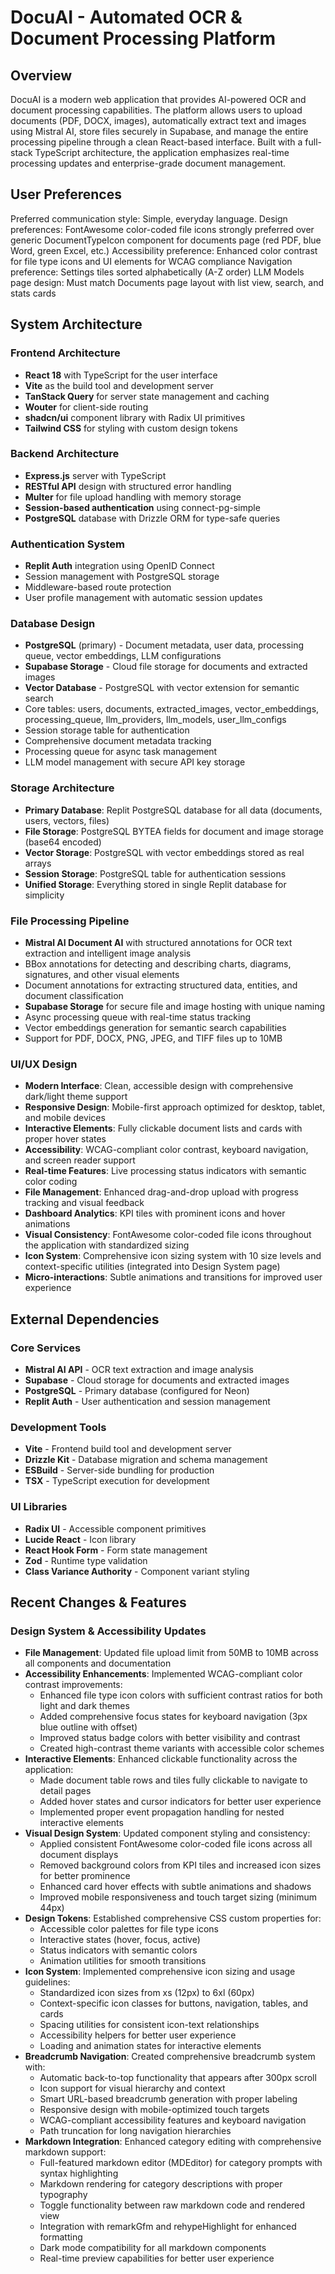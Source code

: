 # DocuAI - Automated OCR & Document Processing Platform

## Overview

DocuAI is a modern web application that provides AI-powered OCR and document processing capabilities. The platform allows users to upload documents (PDF, DOCX, images), automatically extract text and images using Mistral AI, store files securely in Supabase, and manage the entire processing pipeline through a clean React-based interface. Built with a full-stack TypeScript architecture, the application emphasizes real-time processing updates and enterprise-grade document management.

## User Preferences

Preferred communication style: Simple, everyday language.
Design preferences: FontAwesome color-coded file icons strongly preferred over generic DocumentTypeIcon component for documents page (red PDF, blue Word, green Excel, etc.)
Accessibility preference: Enhanced color contrast for file type icons and UI elements for WCAG compliance
Navigation preference: Settings tiles sorted alphabetically (A-Z order)
LLM Models page design: Must match Documents page layout with list view, search, and stats cards

## System Architecture

### Frontend Architecture
- **React 18** with TypeScript for the user interface
- **Vite** as the build tool and development server
- **TanStack Query** for server state management and caching
- **Wouter** for client-side routing
- **shadcn/ui** component library with Radix UI primitives
- **Tailwind CSS** for styling with custom design tokens

### Backend Architecture
- **Express.js** server with TypeScript
- **RESTful API** design with structured error handling
- **Multer** for file upload handling with memory storage
- **Session-based authentication** using connect-pg-simple
- **PostgreSQL** database with Drizzle ORM for type-safe queries

### Authentication System
- **Replit Auth** integration using OpenID Connect
- Session management with PostgreSQL storage
- Middleware-based route protection
- User profile management with automatic session updates

### Database Design
- **PostgreSQL** (primary) - Document metadata, user data, processing queue, vector embeddings, LLM configurations
- **Supabase Storage** - Cloud file storage for documents and extracted images
- **Vector Database** - PostgreSQL with vector extension for semantic search
- Core tables: users, documents, extracted_images, vector_embeddings, processing_queue, llm_providers, llm_models, user_llm_configs
- Session storage table for authentication
- Comprehensive document metadata tracking
- Processing queue for async task management
- LLM model management with secure API key storage

### Storage Architecture
- **Primary Database**: Replit PostgreSQL database for all data (documents, users, vectors, files)
- **File Storage**: PostgreSQL BYTEA fields for document and image storage (base64 encoded)
- **Vector Storage**: PostgreSQL with vector embeddings stored as real arrays
- **Session Storage**: PostgreSQL table for authentication sessions
- **Unified Storage**: Everything stored in single Replit database for simplicity

### File Processing Pipeline
- **Mistral AI Document AI** with structured annotations for OCR text extraction and intelligent image analysis
- BBox annotations for detecting and describing charts, diagrams, signatures, and other visual elements
- Document annotations for extracting structured data, entities, and document classification
- **Supabase Storage** for secure file and image hosting with unique naming
- Async processing queue with real-time status tracking
- Vector embeddings generation for semantic search capabilities
- Support for PDF, DOCX, PNG, JPEG, and TIFF files up to 10MB

### UI/UX Design
- **Modern Interface**: Clean, accessible design with comprehensive dark/light theme support
- **Responsive Design**: Mobile-first approach optimized for desktop, tablet, and mobile devices
- **Interactive Elements**: Fully clickable document lists and cards with proper hover states
- **Accessibility**: WCAG-compliant color contrast, keyboard navigation, and screen reader support
- **Real-time Features**: Live processing status indicators with semantic color coding
- **File Management**: Enhanced drag-and-drop upload with progress tracking and visual feedback
- **Dashboard Analytics**: KPI tiles with prominent icons and hover animations
- **Visual Consistency**: FontAwesome color-coded file icons throughout the application with standardized sizing
- **Icon System**: Comprehensive icon sizing system with 10 size levels and context-specific utilities (integrated into Design System page)
- **Micro-interactions**: Subtle animations and transitions for improved user experience

## External Dependencies

### Core Services
- **Mistral AI API** - OCR text extraction and image analysis
- **Supabase** - Cloud storage for documents and extracted images
- **PostgreSQL** - Primary database (configured for Neon)
- **Replit Auth** - User authentication and session management

### Development Tools
- **Vite** - Frontend build tool and development server
- **Drizzle Kit** - Database migration and schema management
- **ESBuild** - Server-side bundling for production
- **TSX** - TypeScript execution for development

### UI Libraries
- **Radix UI** - Accessible component primitives
- **Lucide React** - Icon library
- **React Hook Form** - Form state management
- **Zod** - Runtime type validation
- **Class Variance Authority** - Component variant styling

## Recent Changes & Features

### Design System & Accessibility Updates
- **File Management**: Updated file upload limit from 50MB to 10MB across all components and documentation
- **Accessibility Enhancements**: Implemented WCAG-compliant color contrast improvements:
  - Enhanced file type icon colors with sufficient contrast ratios for both light and dark themes
  - Added comprehensive focus states for keyboard navigation (3px blue outline with offset)
  - Improved status badge colors with better visibility and contrast
  - Created high-contrast theme variants with accessible color schemes
- **Interactive Elements**: Enhanced clickable functionality across the application:
  - Made document table rows and tiles fully clickable to navigate to detail pages
  - Added hover states and cursor indicators for better user experience
  - Implemented proper event propagation handling for nested interactive elements
- **Visual Design System**: Updated component styling and consistency:
  - Applied consistent FontAwesome color-coded file icons across all document displays
  - Removed background colors from KPI tiles and increased icon sizes for better prominence
  - Enhanced card hover effects with subtle animations and shadows
  - Improved mobile responsiveness and touch target sizing (minimum 44px)
- **Design Tokens**: Established comprehensive CSS custom properties for:
  - Accessible color palettes for file type icons
  - Interactive states (hover, focus, active)
  - Status indicators with semantic colors
  - Animation utilities for smooth transitions
- **Icon System**: Implemented comprehensive icon sizing and usage guidelines:
  - Standardized icon sizes from xs (12px) to 6xl (60px)
  - Context-specific icon classes for buttons, navigation, tables, and cards
  - Spacing utilities for consistent icon-text relationships
  - Accessibility helpers for better user experience
  - Loading and animation states for interactive elements
- **Breadcrumb Navigation**: Created comprehensive breadcrumb system with:
  - Automatic back-to-top functionality that appears after 300px scroll
  - Icon support for visual hierarchy and context
  - Smart URL-based breadcrumb generation with proper labeling
  - Responsive design with mobile-optimized touch targets
  - WCAG-compliant accessibility features and keyboard navigation
  - Path truncation for long navigation hierarchies
- **Markdown Integration**: Enhanced category editing with comprehensive markdown support:
  - Full-featured markdown editor (MDEditor) for category prompts with syntax highlighting
  - Markdown rendering for category descriptions with proper typography
  - Toggle functionality between raw markdown code and rendered view
  - Integration with remarkGfm and rehypeHighlight for enhanced formatting
  - Dark mode compatibility for all markdown components
  - Real-time preview capabilities for better user experience
